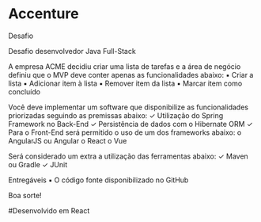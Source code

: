# Accenture
Desafio

Desafio desenvolvedor Java Full-Stack

A empresa ACME decidiu criar uma lista de tarefas e a área de negócio definiu que o MVP deve
conter apenas as funcionalidades abaixo:
▪ Criar a lista
▪ Adicionar item à lista
▪ Remover item da lista
▪ Marcar item como concluído

Você deve implementar um software que disponibilize as funcionalidades priorizadas seguindo
as premissas abaixo:
✓ Utilização do Spring Framework no Back-End
✓ Persistência de dados com o Hibernate ORM
✓ Para o Front-End será permitido o uso de um dos frameworks abaixo:
o AngularJS ou Angular
o React
o Vue

Será considerado um extra a utilização das ferramentas abaixo:
✓ Maven ou Gradle
✓ JUnit

Entregáveis
▪ O código fonte disponibilizado no GitHub

Boa sorte!


#Desenvolvido em React
